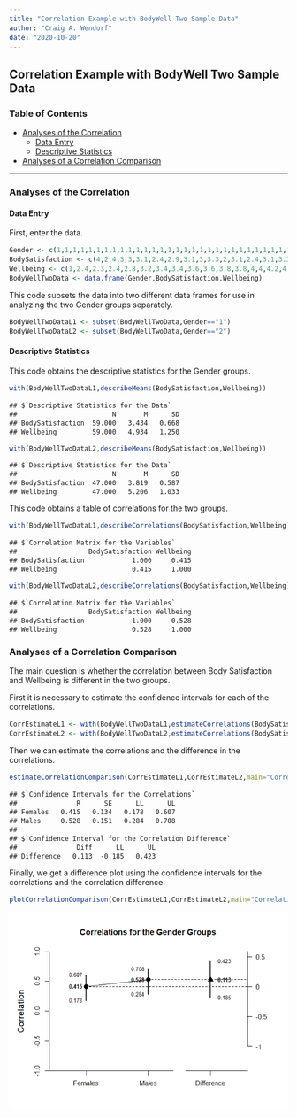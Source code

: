 ```yaml
---
title: "Correlation Example with BodyWell Two Sample Data"
author: "Craig A. Wendorf"
date: "2020-10-20"
---
```


## Correlation Example with BodyWell Two Sample Data

### Table of Contents

- [Analyses of the Correlation](#analyses-of-the-correlation)
  - [Data Entry](#data-entry)
  - [Descriptive Statistics](#descriptive-statistics)
- [Analyses of a Correlation Comparison](#analyses-of-a-correlation-comparison)

---

### Analyses of the Correlation

#### Data Entry

First, enter the data.

```r
Gender <- c(1,1,1,1,1,1,1,1,1,1,1,1,1,1,1,1,1,1,1,1,1,1,1,1,1,1,1,1,1,1,1,1,1,1,1,1,1,1,1,1,1,1,1,1,1,1,1,1,1,1,1,1,1,1,1,1,1,1,1,2,2,2,2,2,2,2,2,2,2,2,2,2,2,2,2,2,2,2,2,2,2,2,2,2,2,2,2,2,2,2,2,2,2,2,2,2,2,2,2,2,2,2,2,2,2,2)
BodySatisfaction <- c(4,2.4,3,3,3.1,2.4,2.9,3.1,3,3.3,2,3.1,2.4,3.1,3.3,3.4,3.3,3.6,2.7,3.3,3.6,2.3,3.7,4,2.7,3.1,3.3,3.4,4.4,3.3,3.3,4,4.1,3.3,3.6,3.9,4,5,3,3,3.3,3.9,3.9,4.7,5,2.6,2.9,3.4,3.4,3.9,4.3,2.6,3.1,3.4,3.7,4,4.1,4,5,4,2.4,3.7,3,3.6,2.9,2.7,3.3,4.3,3.1,4.3,4.4,4,3.3,3.7,2.9,3.4,3.6,4.7,4.1,3,4.1,3.7,4.1,4,3.1,3.7,3.3,4.4,4.3,4,4,4,3.4,4.9,3.7,3.3,3.9,4.6,4,3.9,4.7,4.3,4.4,4.4,4.6,4.3)
Wellbeing <- c(1,2.4,2.3,2.4,2.8,3.2,3.4,3.4,3.6,3.6,3.8,3.8,4,4,4.2,4.2,4.4,4.4,4.6,4.6,4.6,4.8,4.8,4.8,5,5,5,5,5,5.2,5.3,5.2,5.2,5.6,5.6,5.6,5.6,5.6,5.8,5.7,5.8,5.8,5.9,5.8,5.8,6,6,6,6.1,6,6,6.2,6.2,6.2,6.4,6.4,6.4,6.6,7,2.8,3,3.2,3.2,3.4,3.4,3.8,4.2,4.4,4.4,4.6,4.6,4.6,4.8,4.8,4.8,5,5,5.2,5.2,5.4,5.6,5.6,5.5,5.6,5.6,5.7,5.6,5.6,5.6,5.8,5.8,6,6,6,6,6,6,6,6.1,6.2,6.2,6.2,6.2,6.4,6.6,7)
BodyWellTwoData <- data.frame(Gender,BodySatisfaction,Wellbeing)
```

This code subsets the data into two different data frames for use in analyzing the two Gender groups separately.

```r
BodyWellTwoDataL1 <- subset(BodyWellTwoData,Gender=="1")
BodyWellTwoDataL2 <- subset(BodyWellTwoData,Gender=="2")
```

#### Descriptive Statistics

This code obtains the descriptive statistics for the Gender groups.

```r
with(BodyWellTwoDataL1,describeMeans(BodySatisfaction,Wellbeing))
```

```
## $`Descriptive Statistics for the Data`
##                        N       M      SD
## BodySatisfaction  59.000   3.434   0.668
## Wellbeing         59.000   4.934   1.250
```

```r
with(BodyWellTwoDataL2,describeMeans(BodySatisfaction,Wellbeing))
```

```
## $`Descriptive Statistics for the Data`
##                        N       M      SD
## BodySatisfaction  47.000   3.819   0.587
## Wellbeing         47.000   5.206   1.033
```

This code obtains a table of correlations for the two groups.

```r
with(BodyWellTwoDataL1,describeCorrelations(BodySatisfaction,Wellbeing))
```

```
## $`Correlation Matrix for the Variables`
##                  BodySatisfaction Wellbeing
## BodySatisfaction            1.000     0.415
## Wellbeing                   0.415     1.000
```

```r
with(BodyWellTwoDataL2,describeCorrelations(BodySatisfaction,Wellbeing))
```

```
## $`Correlation Matrix for the Variables`
##                  BodySatisfaction Wellbeing
## BodySatisfaction            1.000     0.528
## Wellbeing                   0.528     1.000
```

### Analyses of a Correlation Comparison

The main question is whether the correlation between Body Satisfaction and Wellbeing is different in the two groups.

First it is necessary to estimate the confidence intervals for each of the correlations.

```r
CorrEstimateL1 <- with(BodyWellTwoDataL1,estimateCorrelations(BodySatisfaction,Wellbeing))
CorrEstimateL2 <- with(BodyWellTwoDataL2,estimateCorrelations(BodySatisfaction,Wellbeing))
```

Then we can estimate the correlations and the difference in the correlations.

```r
estimateCorrelationComparison(CorrEstimateL1,CorrEstimateL2,main="Correlations for the Gender Groups",labels=c("Females","Males"))
```

```
## $`Confidence Intervals for the Correlations`
##               R      SE      LL      UL
## Females   0.415   0.134   0.178   0.607
## Males     0.528   0.151   0.284   0.708
## 
## $`Confidence Interval for the Correlation Difference`
##               Diff      LL      UL
## Difference   0.113  -0.185   0.423
```

Finally, we get a difference plot using the confidence intervals for the correlations and the correlation difference.

```r
plotCorrelationComparison(CorrEstimateL1,CorrEstimateL2,main="Correlations for the Gender Groups",labels=c("Females","Males"),ylim=c(-1,1))
```

![](figures/BodyWellTwo-Comparison-1.png)<!-- -->
